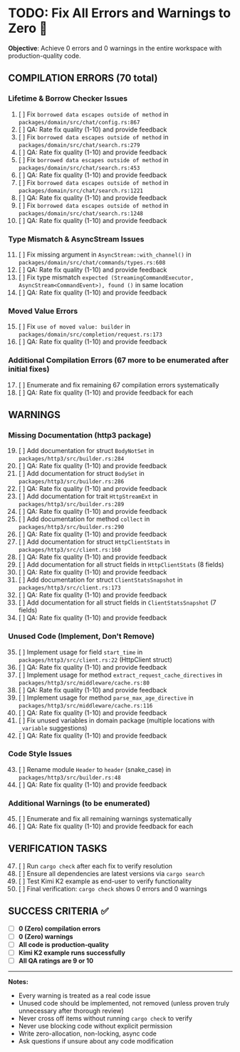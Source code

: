 # TODO: Fix All Errors and Warnings to Zero 🎯

**Objective**: Achieve 0 errors and 0 warnings in the entire workspace with production-quality code.

## COMPILATION ERRORS (70 total)

### Lifetime & Borrow Checker Issues
1. [ ] Fix `borrowed data escapes outside of method` in `packages/domain/src/chat/config.rs:867`
2. [ ] QA: Rate fix quality (1-10) and provide feedback
3. [ ] Fix `borrowed data escapes outside of method` in `packages/domain/src/chat/search.rs:279`
4. [ ] QA: Rate fix quality (1-10) and provide feedback
5. [ ] Fix `borrowed data escapes outside of method` in `packages/domain/src/chat/search.rs:453`
6. [ ] QA: Rate fix quality (1-10) and provide feedback
7. [ ] Fix `borrowed data escapes outside of method` in `packages/domain/src/chat/search.rs:1221`
8. [ ] QA: Rate fix quality (1-10) and provide feedback
9. [ ] Fix `borrowed data escapes outside of method` in `packages/domain/src/chat/search.rs:1248`
10. [ ] QA: Rate fix quality (1-10) and provide feedback

### Type Mismatch & AsyncStream Issues
11. [ ] Fix missing argument in `AsyncStream::with_channel()` in `packages/domain/src/chat/commands/types.rs:608`
12. [ ] QA: Rate fix quality (1-10) and provide feedback
13. [ ] Fix type mismatch `expected (StreamingCommandExecutor, AsyncStream<CommandEvent>), found ()` in same location
14. [ ] QA: Rate fix quality (1-10) and provide feedback

### Moved Value Errors
15. [ ] Fix `use of moved value: builder` in `packages/domain/src/completion/request.rs:173`
16. [ ] QA: Rate fix quality (1-10) and provide feedback

### Additional Compilation Errors (67 more to be enumerated after initial fixes)
17. [ ] Enumerate and fix remaining 67 compilation errors systematically
18. [ ] QA: Rate fix quality (1-10) and provide feedback for each

## WARNINGS

### Missing Documentation (http3 package)
19. [ ] Add documentation for struct `BodyNotSet` in `packages/http3/src/builder.rs:284`
20. [ ] QA: Rate fix quality (1-10) and provide feedback
21. [ ] Add documentation for struct `BodySet` in `packages/http3/src/builder.rs:286`
22. [ ] QA: Rate fix quality (1-10) and provide feedback
23. [ ] Add documentation for trait `HttpStreamExt` in `packages/http3/src/builder.rs:289`
24. [ ] QA: Rate fix quality (1-10) and provide feedback
25. [ ] Add documentation for method `collect` in `packages/http3/src/builder.rs:290`
26. [ ] QA: Rate fix quality (1-10) and provide feedback
27. [ ] Add documentation for struct `HttpClientStats` in `packages/http3/src/client.rs:160`
28. [ ] QA: Rate fix quality (1-10) and provide feedback
29. [ ] Add documentation for all struct fields in `HttpClientStats` (8 fields)
30. [ ] QA: Rate fix quality (1-10) and provide feedback
31. [ ] Add documentation for struct `ClientStatsSnapshot` in `packages/http3/src/client.rs:173`
32. [ ] QA: Rate fix quality (1-10) and provide feedback
33. [ ] Add documentation for all struct fields in `ClientStatsSnapshot` (7 fields)
34. [ ] QA: Rate fix quality (1-10) and provide feedback

### Unused Code (Implement, Don't Remove)
35. [ ] Implement usage for field `start_time` in `packages/http3/src/client.rs:22` (HttpClient struct)
36. [ ] QA: Rate fix quality (1-10) and provide feedback
37. [ ] Implement usage for method `extract_request_cache_directives` in `packages/http3/src/middleware/cache.rs:80`
38. [ ] QA: Rate fix quality (1-10) and provide feedback
39. [ ] Implement usage for method `parse_max_age_directive` in `packages/http3/src/middleware/cache.rs:116`
40. [ ] QA: Rate fix quality (1-10) and provide feedback
41. [ ] Fix unused variables in domain package (multiple locations with `_variable` suggestions)
42. [ ] QA: Rate fix quality (1-10) and provide feedback

### Code Style Issues
43. [ ] Rename module `Header` to `header` (snake_case) in `packages/http3/src/builder.rs:48`
44. [ ] QA: Rate fix quality (1-10) and provide feedback

### Additional Warnings (to be enumerated)
45. [ ] Enumerate and fix all remaining warnings systematically
46. [ ] QA: Rate fix quality (1-10) and provide feedback for each

## VERIFICATION TASKS

47. [ ] Run `cargo check` after each fix to verify resolution
48. [ ] Ensure all dependencies are latest versions via `cargo search`
49. [ ] Test Kimi K2 example as end-user to verify functionality
50. [ ] Final verification: `cargo check` shows 0 errors and 0 warnings

## SUCCESS CRITERIA ✅

- [ ] **0 (Zero) compilation errors**
- [ ] **0 (Zero) warnings**
- [ ] **All code is production-quality**
- [ ] **Kimi K2 example runs successfully**
- [ ] **All QA ratings are 9 or 10**

---

**Notes:**
- Every warning is treated as a real code issue
- Unused code should be implemented, not removed (unless proven truly unnecessary after thorough review)
- Never cross off items without running `cargo check` to verify
- Never use blocking code without explicit permission
- Write zero-allocation, non-locking, async code
- Ask questions if unsure about any code modification
